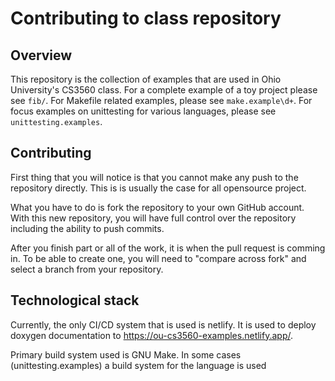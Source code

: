 # Contributing to class repository

## Overview

This repository is the collection of examples that are used in Ohio University's CS3560 class. For a complete example of a toy project please see `fib/`.
For Makefile related examples, please see `make.example\d+`. For focus examples on unittesting for various languages, please see `unittesting.examples`.

## Contributing


First thing that you will notice is that you cannot make any push to the repository directly. This is is usually the case for all opensource project.

What you have to do is fork the repository to your own GitHub account. With this new repository, you will have full control over the
repository including the ability to push commits.

After you finish part or all of the work, it is when the pull request is comming in. To be able to create one, you will need to "compare across fork"
and select a branch from your repository.

## Technological stack

Currently, the only CI/CD system that is used is netlify. It is used to deploy doxygen documentation to https://ou-cs3560-examples.netlify.app/.

Primary build system used is GNU Make. In some cases (unittesting.examples)
a build system for the language is used
